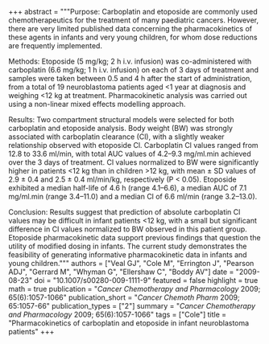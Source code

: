 +++
abstract = """Purpose: Carboplatin and etoposide are commonly used chemotherapeutics for the treatment of many paediatric cancers. However, there are very limited published data concerning the pharmacokinetics of these agents in infants and very young children, for whom dose reductions are frequently implemented.

Methods: Etoposide (5 mg/kg; 2 h i.v. infusion) was co-administered with carboplatin (6.6 mg/kg; 1 h i.v. infusion) on each of 3 days of treatment and samples were taken between 0.5 and 4 h after the start of administration, from a total of 19 neuroblastoma patients aged <1 year at diagnosis and weighing <12 kg at treatment. Pharmacokinetic analysis was carried out using a non-linear mixed effects modelling approach.

Results: Two compartment structural models were selected for both carboplatin and etoposide analysis. Body weight (BW) was strongly associated with carboplatin clearance (Cl), with a slightly weaker relationship observed with etoposide Cl. Carboplatin Cl values ranged from 12.8 to 33.6 ml/min, with total AUC values of 4.2–9.3 mg/ml.min achieved over the 3 days of treatment. Cl values normalized to BW were significantly higher in patients <12 kg than in children >12 kg, with mean ± SD values of 2.9 ± 0.4 and 2.5 ± 0.4 ml/min/kg, respectively (P < 0.05). Etoposide exhibited a median half-life of 4.6 h (range 4.1–6.6), a median AUC of 7.1 mg/ml.min (range 3.4–11.0) and a median Cl of 6.6 ml/min (range 3.2–13.0).

Conclusion: Results suggest that prediction of absolute carboplatin Cl values may be difficult in infant patients <12 kg, with a small but significant difference in Cl values normalized to BW observed in this patient group. Etoposide pharmacokinetic data support previous findings that question the utility of modified dosing in infants. The current study demonstrates the feasibility of generating informative pharmacokinetic data in infants and young children."""
authors = ["Veal GJ", "Cole M", "Errington J", "Pearson ADJ", "Gerrard M", "Whyman G", "Ellershaw C", "Boddy AV"]
date = "2009-08-23"
doi = "10.1007/s00280-009-1111-9"
featured = false
highlight = true
math = true
publication = "*Cancer Chemotherapy and Pharmacology* 2009; 65(6):1057-1066"
publication_short = "*Cancer Chemoth Pharm* 2009; 65:1057-66"
publication_types = ["2"]
summary = "*Cancer Chemotherapy and Pharmacology* 2009; 65(6):1057-1066"
tags = ["Cole"]
title = "Pharmacokinetics of carboplatin and etoposide in infant neuroblastoma patients"
+++
